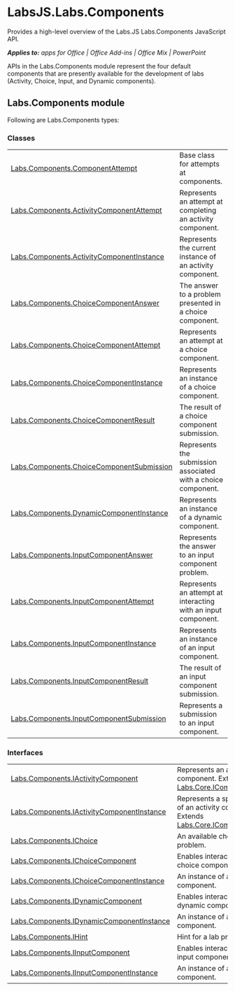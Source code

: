 
# LabsJS.Labs.Components
Provides a high-level overview of the Labs.JS Labs.Components JavaScript API.

 _**Applies to:** apps for Office | Office Add-ins | Office Mix | PowerPoint_

APIs in the Labs.Components module represent the four default components that are presently available for the development of labs (Activity, Choice, Input, and Dynamic components).

## Labs.Components module

Following are Labs.Components types:


### Classes


|||
|:-----|:-----|
|[Labs.Components.ComponentAttempt](../powerpoint/office-mix/reference/labs.components.componentattempt.md)|Base class for attempts at components.|
|[Labs.Components.ActivityComponentAttempt](../powerpoint/office-mix/reference/labs.components.activitycomponentattempt.md)|Represents an attempt at completing an activity component.|
|[Labs.Components.ActivityComponentInstance](../powerpoint/office-mix/reference/labs.components.activitycomponentinstance.md)|Represents the current instance of an activity component.|
|[Labs.Components.ChoiceComponentAnswer](../powerpoint/office-mix/reference/labs.components.choicecomponentanswer.md)|The answer to a problem presented in a choice component.|
|[Labs.Components.ChoiceComponentAttempt](../powerpoint/office-mix/reference/labs.components.choicecomponentattempt.md)|Represents an attempt at a choice component.|
|[Labs.Components.ChoiceComponentInstance](../powerpoint/office-mix/reference/labs.components.choicecomponentinstance.md)|Represents an instance of a choice component.|
|[Labs.Components.ChoiceComponentResult](../powerpoint/office-mix/reference/labs.components.choicecomponentresult.md)|The result of a choice component submission.|
|[Labs.Components.ChoiceComponentSubmission](../powerpoint/office-mix/reference/labs.components.choicecomponentsubmission.md)|Represents the submission associated with a choice component.|
|[Labs.Components.DynamicComponentInstance](../powerpoint/office-mix/reference/labs.components.dynamiccomponentinstance.md)|Represents an instance of a dynamic component.|
|[Labs.Components.InputComponentAnswer](../powerpoint/office-mix/reference/labs.components.inputcomponentanswer.md)|Represents the answer to an input component problem.|
|[Labs.Components.InputComponentAttempt](../powerpoint/office-mix/reference/labs.components.inputcomponentattempt.md)|Represents an attempt at interacting with an input component.|
|[Labs.Components.InputComponentInstance](../powerpoint/office-mix/reference/labs.components.inputcomponentinstance.md)|Represents an instance of an input component.|
|[Labs.Components.InputComponentResult](../powerpoint/office-mix/reference/labs.components.inputcomponentresult.md)|The result of an input component submission.|
|[Labs.Components.InputComponentSubmission](../powerpoint/office-mix/reference/labs.components.inputcomponentsubmission.md)|Represents a submission to an input component.|

### Interfaces


|||
|:-----|:-----|
|[Labs.Components.IActivityComponent](../powerpoint/office-mix/reference/labs.components.iactivitycomponent.md)|Represents an activity component. Extends [Labs.Core.IComponent](../powerpoint/office-mix/reference/labs.core.icomponent.md).|
|[Labs.Components.IActivityComponentInstance](../powerpoint/office-mix/reference/labs.components.iactivitycomponentinstance.md)|Represents a specific instance of an activity component. Extends [Labs.Core.IComponentInstance](../powerpoint/office-mix/reference/labs.core.icomponentinstance.md).|
|[Labs.Components.IChoice](../powerpoint/office-mix/reference/labs.components.ichoice.md)|An available choice for a given problem.|
|[Labs.Components.IChoiceComponent](../powerpoint/office-mix/reference/labs.components.ichoicecomponent.md)|Enables interactions with a choice component.|
|[Labs.Components.IChoiceComponentInstance](../powerpoint/office-mix/reference/labs.components.ichoicecomponentinstance.md)|An instance of a choice component.|
|[Labs.Components.IDynamicComponent](../powerpoint/office-mix/reference/labs.components.idynamiccomponent.md)|Enables interaction with a dynamic component.|
|[Labs.Components.IDynamicComponentInstance](../powerpoint/office-mix/reference/labs.components.idynamiccomponentinstance.md)|An instance of a dynamic component.|
|[Labs.Components.IHint](../powerpoint/office-mix/reference/labs.components.ihint.md)|Hint for a lab problem.|
|[Labs.Components.IInputComponent](../powerpoint/office-mix/reference/labs.components.iinputcomponent.md)|Enables interacting with an input component.|
|[Labs.Components.IInputComponentInstance](../powerpoint/office-mix/reference/labs.components.iinputcomponentinstance.md)|An instance of an input component.|
